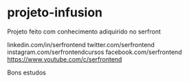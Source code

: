 # projeto-infusion

Projeto feito com conhecimento adiquirido no serfront

linkedin.com/in/serfrontend
twitter.com/serfrontend
instagram.com/serfrontendcursos
facebook.com/serfrontend
https://www.youtube.com/c/serfrontend

Bons estudos
